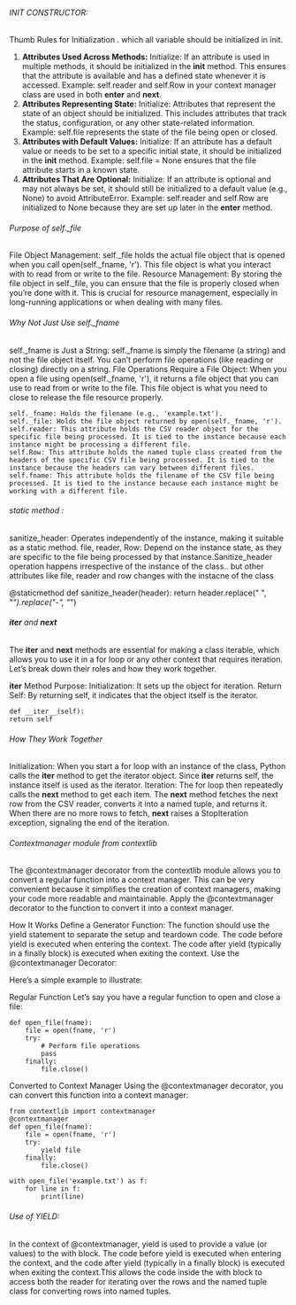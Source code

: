 ###### INIT CONSTRUCTOR: 

Thumb Rules for Initialization . which all variable should be initialized in init. 

1. **Attributes Used Across Methods:**
Initialize: If an attribute is used in multiple methods, it should be initialized in the __init__ method. This ensures that the attribute is available and has a defined state whenever it is accessed.
Example: self.reader and self.Row in your context manager class are used in both __enter__ and __next__.
2. **Attributes Representing State:**
Initialize: Attributes that represent the state of an object should be initialized. This includes attributes that track the status, configuration, or any other state-related information.
Example: self.file represents the state of the file being open or closed.
3. **Attributes with Default Values:**
Initialize: If an attribute has a default value or needs to be set to a specific initial state, it should be initialized in the __init__ method.
Example: self.file = None ensures that the file attribute starts in a known state.
4. **Attributes That Are Optional:**
Initialize: If an attribute is optional and may not always be set, it should still be initialized to a default value (e.g., None) to avoid AttributeError.
Example: self.reader and self.Row are initialized to None because they are set up later in the __enter__ method.

###### Purpose of self._file
File Object Management:
self._file holds the actual file object that is opened when you call open(self._fname, 'r').
This file object is what you interact with to read from or write to the file.
Resource Management:
By storing the file object in self._file, you can ensure that the file is properly closed when you’re done with it.
This is crucial for resource management, especially in long-running applications or when dealing with many files.

###### Why Not Just Use self._fname
self._fname is Just a String:
self._fname is simply the filename (a string) and not the file object itself.
You can’t perform file operations (like reading or closing) directly on a string.
File Operations Require a File Object:
When you open a file using open(self._fname, 'r'), it returns a file object that you can use to read from or write to the file.
This file object is what you need to close to release the file resource properly.

    self._fname: Holds the filename (e.g., 'example.txt').
    self._file: Holds the file object returned by open(self._fname, 'r').
    self.reader: This attribute holds the CSV reader object for the specific file being processed. It is tied to the instance because each instance might be processing a different file.
    self.Row: This attribute holds the named tuple class created from the headers of the specific CSV file being processed. It is tied to the instance because the headers can vary between different files.
    self.fname: This attribute holds the filename of the CSV file being processed. It is tied to the instance because each instance might be working with a different file.

###### static method :
sanitize_header: Operates independently of the instance, making it suitable as a static method.
file, reader, Row: Depend on the instance state, as they are specific to the file being processed by that instance.Sanitize_header operation happens irrespective of the instance of the class.. but other attributes like file, reader and row changes with the instacne of the class

 @staticmethod
    def sanitize_header(header):
        return header.replace(" ", "_").replace("-", "_")

###### __iter__ and __next__

The __iter__ and __next__ methods are essential for making a class iterable, which allows you to use it in a for loop or any other context that requires iteration. Let’s break down their roles and how they work together.

__iter__ Method
Purpose:
Initialization: It sets up the object for iteration.
Return Self: By returning self, it indicates that the object itself is the iterator.

    def __iter__(self):
    return self

###### How They Work Together
Initialization:
When you start a for loop with an instance of the class, Python calls the __iter__ method to get the iterator object.
Since __iter__ returns self, the instance itself is used as the iterator.
Iteration:
The for loop then repeatedly calls the __next__ method to get each item.
The __next__ method fetches the next row from the CSV reader, converts it into a named tuple, and returns it.
When there are no more rows to fetch, __next__ raises a StopIteration exception, signaling the end of the iteration.

###### Contextmanager module from contextlib
The @contextmanager decorator from the contextlib module allows you to convert a regular function into a context manager. This can be very convenient because it simplifies the creation of context managers, making your code more readable and maintainable.  Apply the @contextmanager decorator to the function to convert it into a context manager.

How It Works
    Define a Generator Function:
    The function should use the yield statement to separate the setup and teardown code.
    The code before yield is executed when entering the context.
    The code after yield (typically in a finally block) is executed when exiting the context.
    Use the @contextmanager Decorator:
  
Here’s a simple example to illustrate:

Regular Function
Let’s say you have a regular function to open and close a file:

    def open_file(fname):
        file = open(fname, 'r')
        try:
            # Perform file operations
            pass
        finally:
            file.close()

Converted to Context Manager
Using the @contextmanager decorator, you can convert this function into a context manager:

    from contextlib import contextmanager
    @contextmanager
    def open_file(fname):
        file = open(fname, 'r')
        try:
            yield file
        finally:
            file.close()

    with open_file('example.txt') as f:
        for line in f:
            print(line)




###### Use of YIELD:

In the context of @contextmanager, yield is used to provide a value (or values) to the with block.
The code before yield is executed when entering the context, and the code after yield (typically in a finally block) is executed when exiting the context.This allows the code inside the with block to access both the reader for iterating over the rows and the named tuple class for converting rows into named tuples.
